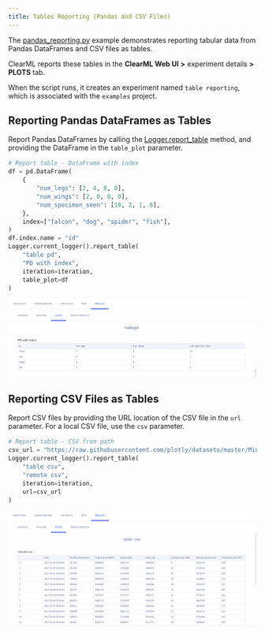```yaml
---
title: Tables Reporting (Pandas and CSV Files)
---
```


The [pandas_reporting.py](https://github.com/allegroai/clearml/blob/master/examples/reporting/pandas_reporting.py) example demonstrates reporting tabular data from Pandas DataFrames and CSV files as tables. 

ClearML reports these tables in the **ClearML Web UI** **>** experiment details **>** **PLOTS** 
tab. 

When the script runs, it creates an experiment named `table reporting`, which is associated with the `examples` project.

## Reporting Pandas DataFrames as Tables

Report Pandas DataFrames by calling the [Logger.report_table](../../references/sdk/logger.md#report_table) 
method, and providing the DataFrame in the `table_plot` parameter.

```python
# Report table - DataFrame with index
df = pd.DataFrame(
    {
        "num_legs": [2, 4, 8, 0],
        "num_wings": [2, 0, 0, 0],
        "num_specimen_seen": [10, 2, 1, 8],
    },
    index=["falcon", "dog", "spider", "fish"],
)
df.index.name = "id"
Logger.current_logger().report_table(
    "table pd", 
    "PD with index", 
    iteration=iteration, 
    table_plot=df
)
```

![image](../../img/examples_reporting_12.png)

## Reporting CSV Files as Tables

Report CSV files by providing the URL location of the CSV file in the `url` parameter. For a local CSV file, use the `csv` parameter.

```python
# Report table - CSV from path
csv_url = "https://raw.githubusercontent.com/plotly/datasets/master/Mining-BTC-180.csv"
Logger.current_logger().report_table(
    "table csv", 
    "remote csv", 
    iteration=iteration, 
    url=csv_url
)
```

![image](../../img/examples_reporting_11.png)